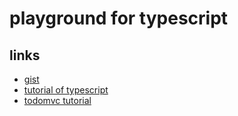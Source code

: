 # playground for typescript

## links
- [gist](https://gist.github.com/koketani/e8a0e2c18bf385e486e3917a92371707)
- [tutorial of typescript](http://www.typescriptlang.org/docs/home.html)
- [todomvc tutorial](https://github.com/tastejs/todomvc/tree/gh-pages/examples/typescript-angular)
